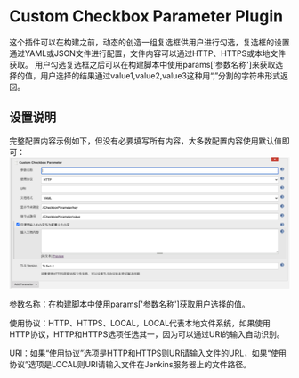 # Custom Checkbox Parameter Plugin

这个插件可以在构建之前，动态的创造一组复选框供用户进行勾选，复选框的设置通过YAML或JSON文件进行配置，文件内容可以通过HTTP、HTTPS或本地文件获取。
用户勾选复选框之后可以在构建脚本中使用params['参数名称']来获取选择的值，用户选择的结果通过value1,value2,value3这种用“,”分割的字符串形式返回。

## 设置说明

完整配置内容示例如下，但没有必要填写所有内容，大多数配置内容使用默认值即可：
![project doc image](images/image-01_zh.png)

参数名称：在构建脚本中使用params['参数名称']获取用户选择的值。

使用协议：HTTP、HTTPS、LOCAL，LOCAL代表本地文件系统，如果使用HTTP协议，HTTP和HTTPS选项任选其一，因为可以通过URI的输入自动识别。

URI：如果“使用协议”选项是HTTP和HTTPS则URI请输入文件的URL，如果“使用协议”选项是LOCAL则URI请输入文件在Jenkins服务器上的文件路径。
